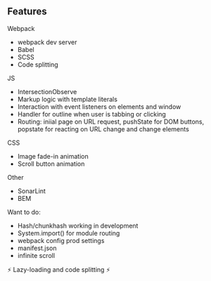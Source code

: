 ## Features

Webpack
- webpack dev server
- Babel
- SCSS
- Code splitting

JS
- IntersectionObserve
- Markup logic with template literals
- Interaction with event listeners on elements and window
- Handler for outline when user is tabbing or clicking
- Routing: iniial page on URL request, pushState for DOM buttons, popstate for reacting on URL change and change elements

CSS
- Image fade-in animation
- Scroll button animation

Other
- SonarLint
- BEM

Want to do:
- Hash/chunkhash working in development
- System.import() for module routing
- webpack config prod settings
- manifest.json
- infinite scroll

<p>⚡ Lazy-loading and code splitting ⚡</p>
